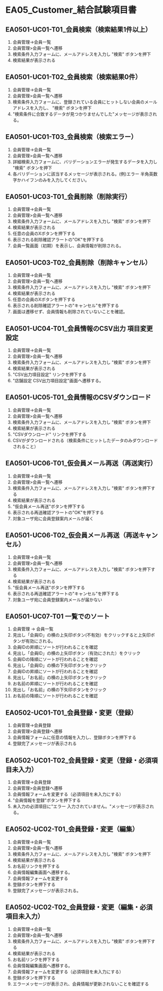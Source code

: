 # EA05_Customer_結合試験項目書

## EA0501-UC01-T01_会員検索（検索結果1件以上）

1. 会員管理→会員一覧
1. 会員管理>会員一覧へ遷移
1. 検索条件入力フォームに、メールアドレスを入力し "検索" ボタンを押下
1. 検索結果が表示される

## EA0501-UC01-T02_会員検索（検索結果0件）

1. 会員管理→会員一覧
1. 会員管理>会員一覧へ遷移
1. 検索条件入力フォームに、登録されている会員にヒットしない会員のメールアドレスを入力し、 "検索" ボタンを押下
1. "検索条件に合致するデータが見つかりませんでした"メッセージが表示される。

## EA0501-UC01-T03_会員検索（検索エラー）

1. 会員管理→会員一覧
1. 会員管理>会員一覧へ遷移
1. 詳細検索入力フォームに、バリデーションエラーが発生するデータを入力し "検索" ボタンを押下
1. 各バリデーションに該当するメッセージが表示される。(例)エラー 半角英数字かハイフンのみを入力してください。

## EA0501-UC03-T01_会員削除（削除実行）

1. 会員管理→会員一覧
1. 会員管理>会員一覧へ遷移
1. 検索条件入力フォームに、メールアドレスを入力し "検索" ボタンを押下
1. 検索結果が表示される
1. 任意の会員のXボタンを押下する
1. 表示される削除確認アラートの"OK"を押下する
1. 会員一覧画面（初期）を表示し、会員情報が削除される。

## EA0501-UC03-T02_会員削除（削除キャンセル）

1. 会員管理→会員一覧
1. 会員管理>会員一覧へ遷移
1. 検索条件入力フォームに、メールアドレスを入力し "検索" ボタンを押下
1. 検索結果が表示される
1. 任意の会員のXボタンを押下する
1. 表示される削除確認アラートの"キャンセル"を押下する
1. 画面は遷移せず、会員情報も削除されていないことを確認。

## EA0501-UC04-T01_会員情報のCSV出力 項目変更設定

1. 会員管理→会員一覧
1. 会員管理>会員一覧へ遷移
1. 検索条件入力フォームに、メールアドレスを入力し "検索" ボタンを押下
1. 検索結果が表示される
1. "CSV出力項目設定" リンクを押下する
1. "店舗設定 CSV出力項目設定"画面へ遷移する。

## EA0501-UC05-T01_会員情報のCSVダウンロード

1. 会員管理→会員一覧
1. 会員管理>会員一覧へ遷移
1. 検索条件入力フォームに、メールアドレスを入力し "検索" ボタンを押下
1. 検索結果が表示される
1. "CSVダウンロード" リンクを押下する
1. CSVがダウンロードされる（検索条件にヒットしたデータのみダウンロードされること）

## EA0501-UC06-T01_仮会員メール再送（再送実行）

1. 会員管理→会員一覧
1. 会員管理>会員一覧へ遷移
1. 検索条件入力フォームに、メールアドレスを入力し "検索" ボタンを押下する
1. 検索結果が表示される
1. "仮会員メール再送"ボタンを押下する
1. 表示される再送確認アラートの"OK"を押下する
1. 対象ユーザ宛に会員登録案内メールが届く

## EA0501-UC06-T02_仮会員メール再送（再送キャンセル）

1. 会員管理→会員一覧
1. 会員管理>会員一覧へ遷移
1. 検索条件入力フォームに、メールアドレスを入力し "検索" ボタンを押下する
1. 検索結果が表示される
1. "仮会員メール再送"ボタンを押下する
1. 表示される再送確認アラートの"キャンセル"を押下する
1. 対象ユーザ宛に会員登録案内メールが届かない

## EA0501-UC07-T01 一覧でのソート

1. 会員管理 → 会員一覧
1. 見出し「会員ID」の横の上矢印ボタン(不有効）をクリックすると上矢印ボタンが有効にされる。
1. 会員IDの昇順にソートが行われることを確認
1. 見出し「会員ID」の横の上矢印ボタン（有効にされた）をクリック
1. 会員IDの降順にソートが行われることを確認
1. 見出し「会員ID」の横の下矢印ボタンをクリック
1. 会員IDの昇順にソートが行われることを確認
1. 見出し「お名前」の横の上矢印ボタンをクリック
1. お名前の昇順にソートが行われることを確認
1. 見出し「お名前」の横の下矢印ボタンをクリック
1. お名前の降順にソートが行われることを確認

## EA0502-UC01-T01_会員登録・変更（登録）

1. 会員管理→会員登録
1. 会員管理>会員登録へ遷移
1. 会員情報フォームに任意の情報を入力し、登録ボタンを押下する
1. 登録完了メッセージが表示される

## EA0502-UC01-T02_会員登録・変更（登録・必須項目未入力）

1. 会員管理→会員登録
1. 会員管理>会員登録へ遷移
1. 会員情報フォームを変更する（必須項目を未入力にする）
1. "会員情報を登録"ボタンを押下する
1. 未入力の必須項目に"エラー 入力されていません。"メッセージが表示される。

## EA0502-UC02-T01_会員登録・変更（編集）

1. 会員管理→会員一覧
1. 会員管理>会員一覧へ遷移
1. 検索条件入力フォームに、メールアドレスを入力し "検索" ボタンを押下
1. 検索結果が表示される
1. お名前リンクを押下する
1. 会員情報編集画面へ遷移する。
1. 会員情報フォームを変更する
1. 登録ボタンを押下する
1. 登録完了メッセージが表示される。

## EA0502-UC02-T02_会員登録・変更（編集・必須項目未入力）

1. 会員管理→会員一覧
1. 会員管理>会員一覧へ遷移
1. 検索条件入力フォームに、メールアドレスを入力し "検索" ボタンを押下する
1. 検索結果が表示される
1. お名前リンクを押下する
1. 会員情報編集画面へ遷移する。
1. 会員情報フォームを変更する（必須項目を未入力にする）
1. 登録ボタンを押下する
1. エラーメッセージが表示され、会員情報が更新されないことを確認する
